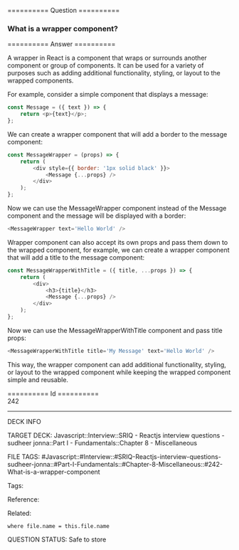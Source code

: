 ========== Question ==========  

### What is a wrapper component?  

========== Answer ==========  

A wrapper in React is a component that wraps or surrounds another component or
group of components. It can be used for a variety of purposes such as adding
additional functionality, styling, or layout to the wrapped components.

For example, consider a simple component that displays a message:

```javascript
const Message = ({ text }) => {
    return <p>{text}</p>;
};
```

We can create a wrapper component that will add a border to the message
component:

```javascript
const MessageWrapper = (props) => {
    return (
        <div style={{ border: '1px solid black' }}>
            <Message {...props} />
        </div>
    );
};
```

Now we can use the MessageWrapper component instead of the Message component and
the message will be displayed with a border:

```javascript
<MessageWrapper text='Hello World' />
```

Wrapper component can also accept its own props and pass them down to the
wrapped component, for example, we can create a wrapper component that will add
a title to the message component:

```javascript
const MessageWrapperWithTitle = ({ title, ...props }) => {
    return (
        <div>
            <h3>{title}</h3>
            <Message {...props} />
        </div>
    );
};
```

Now we can use the MessageWrapperWithTitle component and pass title props:

```javascript
<MessageWrapperWithTitle title='My Message' text='Hello World' />
```

This way, the wrapper component can add additional functionality, styling, or
layout to the wrapped component while keeping the wrapped component simple and
reusable.

========== Id ==========  
242

---

DECK INFO

TARGET DECK: Javascript::Interview::SRIQ - Reactjs interview questions - sudheer jonna::Part I - Fundamentals::Chapter 8 - Miscellaneous

FILE TAGS: #Javascript::#Interview::#SRIQ-Reactjs-interview-questions-sudheer-jonna::#Part-I-Fundamentals::#Chapter-8-Miscellaneous::#242-What-is-a-wrapper-component

Tags:

Reference:

Related:

```dataview
where file.name = this.file.name
```
QUESTION STATUS: Safe to store
